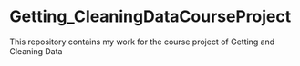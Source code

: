 # Getting_CleaningDataCourseProject
This repository contains my work for the course project of Getting and Cleaning Data
